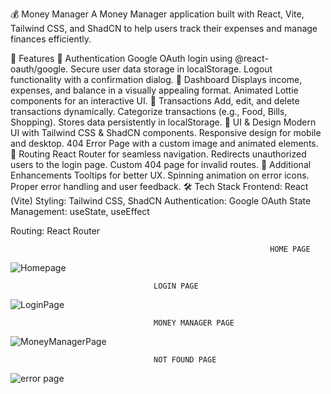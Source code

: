 💰 Money Manager
A Money Manager application built with React, Vite, Tailwind CSS, and ShadCN to help users track their expenses and manage finances efficiently.

🚀 Features
🔹 Authentication
Google OAuth login using @react-oauth/google.
Secure user data storage in localStorage.
Logout functionality with a confirmation dialog.
🔹 Dashboard
Displays income, expenses, and balance in a visually appealing format.
Animated Lottie components for an interactive UI.
🔹 Transactions
Add, edit, and delete transactions dynamically.
Categorize transactions (e.g., Food, Bills, Shopping).
Stores data persistently in localStorage.
🔹 UI & Design
Modern UI with Tailwind CSS & ShadCN components.
Responsive design for mobile and desktop.
404 Error Page with a custom image and animated elements.
🔹 Routing
React Router for seamless navigation.
Redirects unauthorized users to the login page.
Custom 404 page for invalid routes.
🔹 Additional Enhancements
Tooltips for better UX.
Spinning animation on error icons.
Proper error handling and user feedback.
🛠️ Tech Stack
Frontend: React (Vite)
Styling: Tailwind CSS, ShadCN
Authentication: Google OAuth
State Management: useState, useEffect

Routing: React Router  

                                                              HOME PAGE
![Homepage](https://github.com/user-attachments/assets/07cb099c-deaf-4638-b264-3750aaaa81bf)

                                    LOGIN PAGE
![LoginPage](https://github.com/user-attachments/assets/6c191777-91d2-47ce-8e36-80bf4ab8f7b8)

                                    MONEY MANAGER PAGE
![MoneyManagerPage](https://github.com/user-attachments/assets/87755568-41fb-4b42-9c2f-a4bc1df466c0)

                                    NOT FOUND PAGE
![error page](https://github.com/user-attachments/assets/1edaa7c8-ee66-4b4a-aea6-d454fadbba57)
